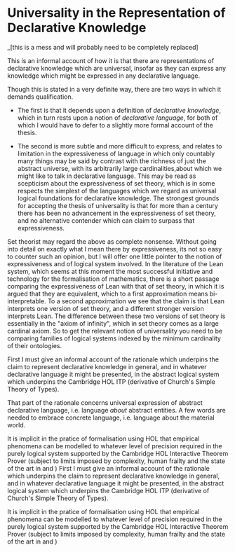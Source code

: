 # Universality in the Representation of Declarative Knowledge

_[this is a mess and will probably need to be completely replaced]

This is an informal account of how it is that there are representations of declarative knowledge which are universal, insofar as they can express any knowledge which might be expressed in any declarative language.

Though this is stated in a very definite way, there are two ways in which it demands qualification.

* The first is that it depends upon a definition of _declarative knowledge_, which in turn rests upon a notion of _declarative language_, for both of which I would have to defer to a slightly more formal account of the thesis.

* The second is more subtle and more difficult to express, and relates to limitation in the expressiveness of language in which only countably many things may be said by contrast with the richness of just the abstract universe, with its arbitrarily large cardinalities,about which we might like to talk in declarative language.
This may be read as scepticism about the expressiveness of set theory, which is in some respects the simplest of the languages which we regard as universal logical foundations for declarative knowledge.
The strongest grounds for accepting the thesis of universality is that for more than a century there has been no advancement in the expressiveness of set theory, and no alternative contender which can claim to surpass that expressiveness.

Set theorist may regard the above as complete nonsense.
Without going into detail on exactly what I mean there by expressiveness, its not so easy to counter such an opinion, but I will offer one little pointer to the notion of expressiveness and of logical system involved.
In the literature of the Lean system, which seems at this moment the most successful initiative and technology for the formalisation of mathematics, there is a short passage comparing the expressiveness of Lean with that of set theory, in which it is argued that they are equivalent, which to a first approximation means bi-interpretable.
To a second approximation we see that the claim is that Lean interprets one version of set theory, and a different stronger version interprets Lean.
The difference between these two versions of set theory is essentially in the "axiom of infinity", which in set theory comes as a large cardinal axiom.
So to get the relevant notion of universality you need to be comparing families of logical systems indexed by the minimum cardinality of their ontologies.

First I must give an informal account of the rationale which underpins the claim to represent declarative knowledge in general, and in whatever declarative language it might be presented, in the abstract logical system which underpins the Cambridge HOL ITP (derivative of Church's Simple Theory of Types).

That part of the rationale concerns universal expression of abstract declarative language, i.e. language _about_ abstract entities.
A few words are needed to embrace concrete language, i.e. language about the material world.

It is implicit in the pratice of formalisation using HOL that empirical phenomena can be modelled to whatever level of precision required in the purely logical system supported by the Cambridge HOL Interactive Theorem Prover (subject to limits imposed by complexity, human frailty and the state of the art in and )
First I must give an informal account of the rationale which underpins the claim to represent declarative knowledge
in general, and in whatever declarative language it might be presented, in the abstract logical system which underpins
the Cambridge HOL ITP (derivative of Church's Simple Theory of Types).

It is implicit in the pratice of formalisation using HOL that empirical phenomena can be modelled to whatever level of precision required in the purely logical system supported by the Cambridge HOL Interactive Theorem Prover (subject to limits imposed by complexity, human frailty and the state of the art in and )
